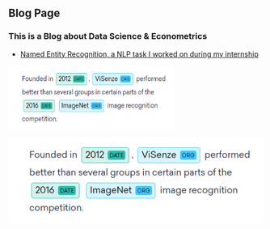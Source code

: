 ## Blog Page

### This is a Blog about Data Science & Econometrics

- [Named Entity Recognition, a NLP task I worked on during my internship](https://github.com/ArmandGiraud/ArmandGiraud.github.io/blob/master/ner.md)


<img src="/images/ner.PNG" alt="HTML5 Icon" style="width:328px;height:128px;" align ="center">

![image](https://github.com/ArmandGiraud/ArmandGiraud.github.io/blob/master/images/ner.PNG)

